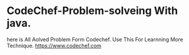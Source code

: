 # CodeChef-Problem-solveing  With java.
here is All Aolved Problem Form Codechef.
Use This For Learnning More Technique.
https://www.codechef.com
